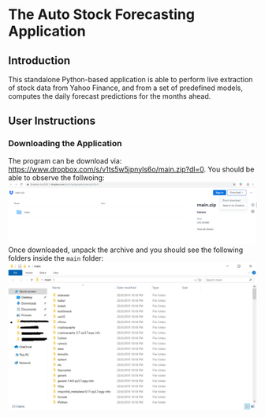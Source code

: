 # The Auto Stock Forecasting Application

## Introduction

This standalone Python-based application is able to perform live extraction of stock data from Yahoo Finance, and from a set of predefined models, computes the daily forecast predictions for the months ahead.

## User Instructions

### Downloading the Application

The program can be download via: https://www.dropbox.com/s/v1ts5w5jpnyls6o/main.zip?dl=0. You should be able to observe the follwoing:
<br>
<img src="img/dropbox.png?raw=true"/>
<br>
Once downloaded, unpack the archive and you should see the following folders inside the `main` folder:
<br>
<img src="img/main_folder.png?raw=true"/>
<br>
